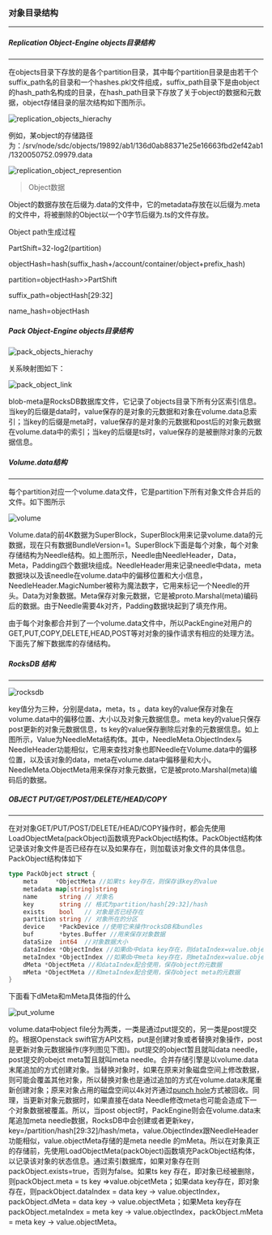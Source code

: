 ### 对象目录结构

***

##### Replication Object-Engine objects目录结构

***

在objects目录下存放的是各个partition目录，其中每个partition目录是由若干个suffix_path名的目录和一个hashes.pkl文件组成，suffix_path目录下是由object的hash_path名构成的目录，在hash_path目录下存放了关于object的数据和元数据，object存储目录的层次结构如下图所示。

![replication_objects_hierachy](./img/replication_objects_hierachy.png)

例如，某object的存储路径为：/srv/node/sdc/objects/19892/ab1/136d0ab88371e25e16663fbd2ef42ab1/1320050752.09979.data

![replication_object_represention](./img/replication_object_represention.png)

> Object数据

Object的数据存放在后缀为.data的文件中，它的metadata存放在以后缀为.meta的文件中，将被删除的Object以一个0字节后缀为.ts的文件存放。

Object path生成过程

PartShift=32-log2(partition)

objectHash=hash(suffix_hash+/account/container/object+prefix_hash)

partition=objectHash>>PartShift

suffix_path=objectHash[29:32]

name_hash=objectHash

##### Pack Object-Engine objects目录结构

![pack_objects_hierachy](./img/pack_objects_hierachy.png)

关系映射图如下：

![pack_object_link](./img/pack_object_link.png)

blob-meta是RocksDB数据库文件，它记录了objects目录下所有分区索引信息。当key的后缀是data时，value保存的是对象的元数据和对象在volume.data总索引；当key的后缀是meta时，value保存的是对象的元数据和post后的对象元数据在volume.data中的索引；当key的后缀是ts时，value保存的是被删除对象的元数据信息。

##### Volume.data结构

***

每个partition对应一个volume.data文件，它是partition下所有对象文件合并后的文件。如下图所示

![volume](./img/volume.png)

Volume.data的前4K数据为SuperBlock，SuperBlock用来记录volume.data的元数据，现在只有数据BundleVersion=1。SuperBlock下面是每个对象，每个对象存储结构为Needle结构。如上图所示，Needle由NeedleHeader，Data，Meta，Padding四个数据块组成。NeedleHeader用来记录needle中data，meta数据块以及该needle在volume.data中的偏移位置和大小信息，NeedleHeader.MagicNumber被称为魔法数字，它用来标记一个Needle的开头。Data为对象数据。Meta保存对象元数据，它是被proto.Marshal(meta)编码后的数据。由于Needle需要4k对齐，Padding数据块起到了填充作用。

由于每个对象都合并到了一个volume.data文件中，所以PackEngine对用户的GET,PUT,COPY,DELETE,HEAD,POST等对对象的操作请求有相应的处理方法。下面先了解下数据库的存储结构。

##### RocksDB 结构

***

![rocksdb](./img/rocksdb.png)

key值分为三种，分别是data，meta，ts 。data key的value保存对象在volume.data中的偏移位置、大小以及对象元数据信息。meta key的value只保存post更新的对象元数据信息，ts key的value保存删除后对象的元数据信息。如上图所示，Value为NeedleMeta结构体。其中，NeedleMeta.ObjectIndex与NeedleHeader功能相似，它用来查找对象也即Needle在Volume.data中的偏移位置，以及该对象的data，meta在volume.data中偏移量和大小。NeedleMeta.ObjectMeta用来保存对象元数据，它是被proto.Marshal(meta)编码后的数据。

##### OBJECT PUT/GET/POST/DELETE/HEAD/COPY

***

在对对象GET/PUT/POST/DELETE/HEAD/COPY操作时，都会先使用LoadObjectMeta(packObject)函数填充PackObject结构体。PackObject结构体记录该对象文件是否已经存在以及如果存在，则加载该对象文件的具体信息。PackObject结构体如下

```go
type PackObject struct {
	meta     *ObjectMeta //如果ts key存在，则保存该key的value
	metadata map[string]string 
	name      string // 对象名
  	key       string // 格式为partition/hash[29:32]/hash
	exists    bool   // 对象是否已经存在
	partition string // 对象所在的分区
	device    *PackDevice //使用它来操作rocksDB和bundles
	buf       *bytes.Buffer //用来保存对象数据
	dataSize  int64  //对象数据大小
	dataIndex *ObjectIndex //如果db中data key存在，则dataIndex=value.objectIndex。它是记录对象在volume中的位置
	metaIndex *ObjectIndex //如果db中meta key存在，则metaIndex=value.objectIndex。它是记录对象Meta在volume中的位置。
	dMeta *ObjectMeta //和dataIndex配合使用，保存object的元数据
	mMeta *ObjectMeta //和metaIndex配合使用，保存object meta的元数据
}
```

下面看下dMeta和mMeta具体指的什么

![put_volume](./img/put_volume.png)

volume.data中object file分为两类，一类是通过put提交的，另一类是post提交的。根据Openstack swift官方API文档，put是创建对象或者替换对象操作，post是更新对象元数据操作(序列图见下图)。put提交的object暂且就叫data needle，post提交的obejct meta暂且就叫meta needle。合并存储引擎是以volume.data末尾追加的方式创建对象。当替换对象时，如果在原来对象磁盘空间上修改数据，则可能会覆盖其他对象，所以替换对象也是通过追加的方式在volume.data末尾重新创建对象；原来对象占用的磁盘空间以4k对齐通过[punch hole](http://manpages.courier-mta.org/htmlman1/fallocate.1.html)方式被回收。同理，当更新对象元数据时，如果直接在data Needle修改meta也可能会造成下一个对象数据被覆盖。所以，当post object时，PackEngine则会在volume.data末尾追加meta needle数据，RocksDB中会创建或者更新key，key=/partition/hash[29:32]/hash/meta，value.ObjectIndex跟NeedleHeader功能相似，value.objectMeta存储的是meta needle 的mMeta。所以在对象真正的存储前，先使用LoadObjectMeta(packObject)函数填充PackObject结构体，以记录该对象的状态信息。通过索引数据库，如果对象存在则packObject.exists=true，否则为false。如果ts key 存在，即对象已经被删除，则packObject.meta = ts key =>value.objcetMeta；如果data key存在，即对象存在，则packObject.dataIndex = data key -> value.objectIndex，packObject.dMeta = data key -> value.objectMeta；如果Meta key存在packObject.metaIndex = meta key -> value.objectIndex，packObject.mMeta = meta key -> value.objectMeta。